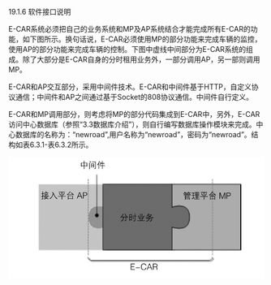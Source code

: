 #### 
  19.1.6 软件接口说明


E-CAR系统必须把自己的业务系统和MP及AP系统结合才能完成所有E-CAR的功能，如下图所示。换句话说，E-CAR必须使用MP的部分功能来完成车辆的监控，使用AP的部分功能来完成车辆的控制。下图中虚线中间部分为E-CAR系统的组成。除了大部分是E-CAR自身的分时租用业务外，一部分调用AP，另一部则调用MP。

E-CAR和AP交互部分，采用中间件技术。E-CAR和中间件基于HTTP，自定义协议通信；中间件和AP之间通过基于Socket的808协议通信。中间件自行定义。

E-CAR和MP调用部分，则考虑将MP的部分代码集成到E-CAR中，另外，E-CAR访问中心数据库（参照“3.3数据库介绍”），则自行编写数据库操作模块来完成。中心数据库的名称为：“newroad”,用户名称为“newroad”，密码为“newroad”。结构如表6.3.1-表6.3.2所示。

![Figure-0426-336.jpg](../images/Figure-0426-336.jpg)
